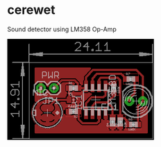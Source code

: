 # cerewet
Sound detector using LM358 Op-Amp

![Sound detector using LM358 Op-Amp smd version](smd/brd.png)
